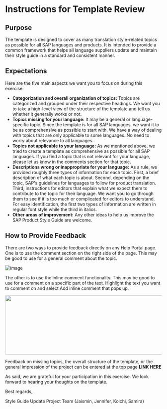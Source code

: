 # Instructions for Template Review

## Purpose

The template is designed to cover as many translation style-related topics as possible for all SAP languages and products. It is intended to provide a common framework that helps all language suppliers update and maintain their style guide in a standard and consistent manner.

## Expectations

Here are the five main aspects we want you to focus on during this exercise:

* **Categorization and overall organization of topics:** Topics are categorized and grouped under their respective headings. We want you to take a high-level view of the structure of the template and tell us whether it generally works or not.
* **Topics missing for your language:** It may be a general or language-specific topic. Since the template is for all SAP languages, we want it to be as comprehensive as possible to start with. We have a way of dealing with topics that are only applicable to some languages. No need to worry about relevance to all languages.
* **Topics not applicable to your language:** As we mentioned above, we tried to create a template as comprehensive as possible for all SAP languages. If you find a topic that is not relevant for your language, please let us know in the comments section for that topic.
* **Descriptions wrong or inappropriate for your language:** As a rule, we provided roughly three types of information for each topic. First, a brief description of what each topic is about. Second, depending on the topic, SAP's guidelines for languages to follow for product translation. Third, instructions for editors that explain what we expect them to contribute to the topic for their language. We want you to go through them to see if it is too much or complicated for editors to understand. For easy identification, the first two types of information are written in regular font style while the third in italics.
* **Other areas of improvement:** Any other ideas to help us improve the SAP Product Style Guide are welcome.

## How to Provide Feedback

There are two ways to provide feedback directly on any Help Portal page. One is to use the comment section on the right side of the page. This may be good to use for a general comment about the topic.

![image](https://user-images.githubusercontent.com/84086932/140213872-15b78c88-3c27-4d86-bf83-960fc3f277e1.png)



The other is to use the inline comment functionality. This may be good to use for a comment on a specific part of the text. Highlight the text you want to comment on and select Add inline comment that pops up.

<img src="https://user-images.githubusercontent.com/84086932/140217439-17a2c986-8ff1-48d1-bb8e-c41cbfcd098d.png" width="670" height="190">



Feedback on missing topics, the overall structure of the template, or the general impression of the project can be entered at the top page **LINK HERE**

As said, we are grateful for your participation in this exercise. We look forward to hearing your thoughts on the template.

Best regards,

Style Guide Update Project Team (Jaismin, Jennifer, Koichi, Samira)

